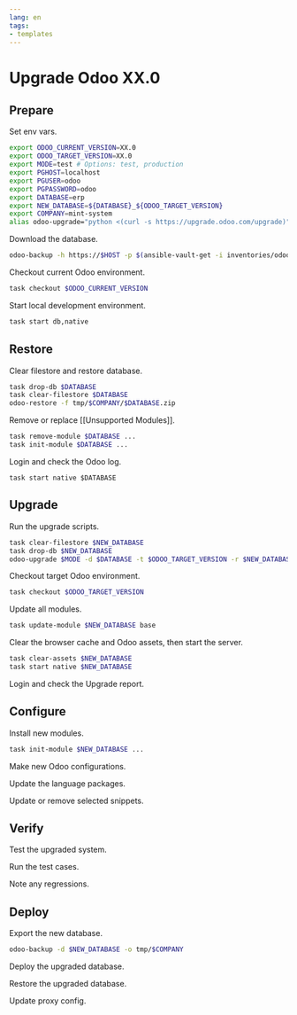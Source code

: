 ```yaml
---
lang: en
tags:
- templates
---
```

# Upgrade Odoo XX.0

## Prepare

Set env vars.

```bash
export ODOO_CURRENT_VERSION=XX.0
export ODOO_TARGET_VERSION=XX.0
export MODE=test # Options: test, production
export PGHOST=localhost
export PGUSER=odoo
export PGPASSWORD=odoo
export DATABASE=erp
export NEW_DATABASE=${DATABASE}_${ODOO_TARGET_VERSION}
export COMPANY=mint-system
alias odoo-upgrade="python <(curl -s https://upgrade.odoo.com/upgrade)"
```

Download the database.

```bash
odoo-backup -h https://$HOST -p $(ansible-vault-get -i inventories/odoo -l $ALIAS -k vault_odoo_master_password) -d $DATABASE -o tmp/$COMPANY$/$DATABASE.zip
```

Checkout current Odoo environment.

```bash
task checkout $ODOO_CURRENT_VERSION
```

Start local development environment.

```bash
task start db,native
```

## Restore

Clear filestore and restore database.

```bash
task drop-db $DATABASE
task clear-filestore $DATABASE
odoo-restore -f tmp/$COMPANY/$DATABASE.zip
```

Remove or replace [[Unsupported Modules]].

```bash
task remove-module $DATABASE ...
task init-module $DATABASE ...
```

Login and check the Odoo log.

```
task start native $DATABASE
```
## Upgrade

Run the upgrade scripts.

```bash
task clear-filestore $NEW_DATABASE
task drop-db $NEW_DATABASE
odoo-upgrade $MODE -d $DATABASE -t $ODOO_TARGET_VERSION -r $NEW_DATABASE
```

Checkout target Odoo environment.

```bash
task checkout $ODOO_TARGET_VERSION
```

Update all modules.

```bash
task update-module $NEW_DATABASE base
```

Clear the browser cache and Odoo assets, then start the server.

```bash
task clear-assets $NEW_DATABASE
task start native $NEW_DATABASE
```

Login and check the Upgrade report.
## Configure

Install new modules.

```bash
task init-module $NEW_DATABASE ...
```

Make new Odoo configurations.

Update the language packages.

Update or remove selected snippets.

## Verify

Test the upgraded system.

Run the test cases.

Note any regressions.

## Deploy

Export the new database.

```bash
odoo-backup -d $NEW_DATABASE -o tmp/$COMPANY
```

Deploy the upgraded database.

Restore the upgraded database.

Update proxy config.